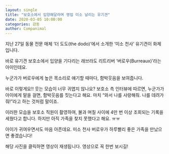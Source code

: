 ```yaml
---
layout: single
title: "보호소에서 입양해달라며 영업 미소 날리는 유기견"
date: 2020-03-05 10:00:00
categories: 감동
author: Companimal
---
```


지난 27일 동물 전문 매체 ‘더 도도(the dodo)’에서 소개한 ‘미소 천사’ 유기견이 화제입니다.

바로 유기견 보호소에서 입양을 기다리는 래브라도 리트리버 ‘버로우(Burreaux)’라는 아이인데요.

누군가가 버로우에게 높은 목소리로 얘기할 때마다, 함박웃음을 보여줍니다.

바로 이렇게요!! 웃는 모습이 너무 귀엽지 않나요? 보호소 측 인터뷰에 따르면, 누군가가 아이에게 말을 걸면, 함박웃음를 짓는다고 해요. 마치 “와서 나를 사랑해줘. 나를 데려가 줘!”라고 하는 것처럼 말이죠.

이러한 모습을 보호소 직원이 촬영하여, 불과 며칠 사이에 4만 번 이상 조회되는 기록을 세웠다고 합니다. 하지만 아직 가족을 찾지 못했다고 해요. ㅠㅠ

아이가 귀여우면서도 마음 아픈데요. 미소 천사 버로우가 하루빨리 좋은 가족을 만났으면 좋겠습니다!

해당 사진을 클릭하면 영상이 재생됩니다. 영상으로 꼭 한번 보시길!

[](https://www.facebook.com/watch/?v=578767816183821)
